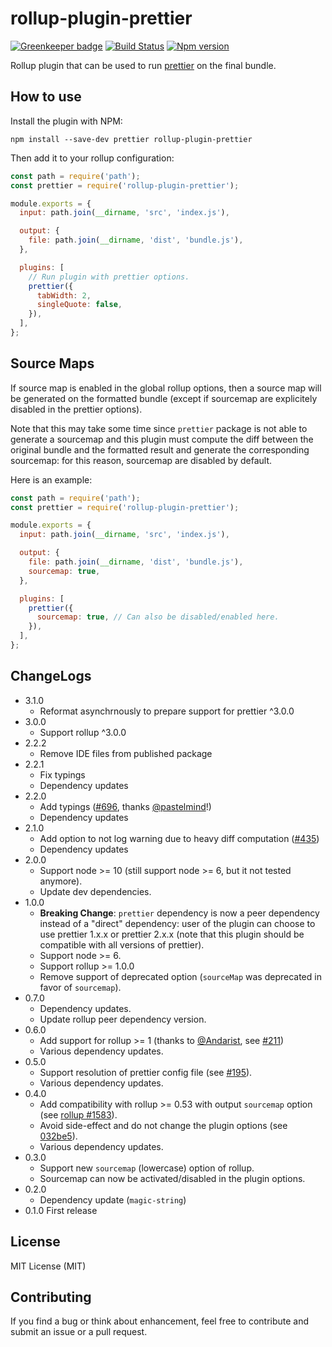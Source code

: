 # rollup-plugin-prettier

[![Greenkeeper badge](https://badges.greenkeeper.io/mjeanroy/rollup-plugin-prettier.svg)](https://greenkeeper.io/)
[![Build Status](https://travis-ci.org/mjeanroy/rollup-plugin-prettier.svg?branch=master)](https://travis-ci.org/mjeanroy/rollup-plugin-prettier)
[![Npm version](https://badge.fury.io/js/rollup-plugin-prettier.svg)](https://badge.fury.io/js/rollup-plugin-prettier)

Rollup plugin that can be used to run [prettier](http://npmjs.com/package/prettier) on the final bundle.

## How to use

Install the plugin with NPM:

`npm install --save-dev prettier rollup-plugin-prettier`

Then add it to your rollup configuration:

```javascript
const path = require('path');
const prettier = require('rollup-plugin-prettier');

module.exports = {
  input: path.join(__dirname, 'src', 'index.js'),

  output: {
    file: path.join(__dirname, 'dist', 'bundle.js'),
  },

  plugins: [
    // Run plugin with prettier options.
    prettier({
      tabWidth: 2,
      singleQuote: false,
    }),
  ],
};
```

## Source Maps

If source map is enabled in the global rollup options, then a source map will be generated on the formatted bundle (except if sourcemap are explicitely disabled in the prettier options).

Note that this may take some time since `prettier` package is not able to generate a sourcemap and this plugin must compute the diff between the original bundle and the formatted result and generate the corresponding sourcemap: for this reason, sourcemap are disabled by default.

Here is an example:

```javascript
const path = require('path');
const prettier = require('rollup-plugin-prettier');

module.exports = {
  input: path.join(__dirname, 'src', 'index.js'),

  output: {
    file: path.join(__dirname, 'dist', 'bundle.js'),
    sourcemap: true,
  },

  plugins: [
    prettier({
      sourcemap: true, // Can also be disabled/enabled here.
    }),
  ],
};
```

## ChangeLogs

- 3.1.0
  - Reformat asynchrnously to prepare support for prettier ^3.0.0
- 3.0.0
  - Support rollup ^3.0.0
- 2.2.2
  - Remove IDE files from published package
- 2.2.1
  - Fix typings
  - Dependency updates
- 2.2.0
  - Add typings ([#696](https://github.com/mjeanroy/rollup-plugin-prettier/pull/696), thanks [@pastelmind](https://github.com/pastelmind)!)
  - Dependency updates
- 2.1.0
  - Add option to not log warning due to heavy diff computation ([#435](https://github.com/mjeanroy/rollup-plugin-prettier/pull/435))
  - Dependency updates
- 2.0.0
  - Support node >= 10 (still support node >= 6, but it not tested anymore).
  - Update dev dependencies.
- 1.0.0
  - **Breaking Change**: `prettier` dependency is now a peer dependency instead of a "direct" dependency: user of the plugin can choose to use prettier 1.x.x or prettier 2.x.x (note that this plugin should be compatible with all versions of prettier).
  - Support node >= 6.
  - Support rollup >= 1.0.0
  - Remove support of deprecated option (`sourceMap` was deprecated in favor of `sourcemap`).
- 0.7.0
  - Dependency updates.
  - Update rollup peer dependency version.
- 0.6.0
  - Add support for rollup >= 1 (thanks to [@Andarist](https://github.com/Andarist), see [#211](https://github.com/mjeanroy/rollup-plugin-prettier/pull/211))
  - Various dependency updates.
- 0.5.0
  - Support resolution of prettier config file (see [#195](https://github.com/mjeanroy/rollup-plugin-prettier/issues/195)).
  - Various dependency updates.
- 0.4.0
  - Add compatibility with rollup >= 0.53 with output `sourcemap` option (see [rollup #1583](https://github.com/rollup/rollup/issues/1583)).
  - Avoid side-effect and do not change the plugin options (see [032be5](https://github.com/mjeanroy/rollup-plugin-prettier/commit/032be56317ab83cd87c2460f1dadc05a617c0d12)).
  - Various dependency updates.
- 0.3.0
  - Support new `sourcemap` (lowercase) option of rollup.
  - Sourcemap can now be activated/disabled in the plugin options.
- 0.2.0
  - Dependency update (`magic-string`)
- 0.1.0 First release

## License

MIT License (MIT)

## Contributing

If you find a bug or think about enhancement, feel free to contribute and submit an issue or a pull request.


